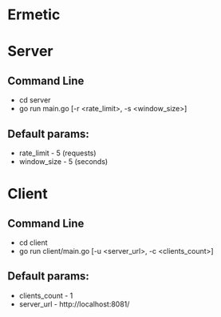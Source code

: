 # Ermetic

# Server

## Command Line

- cd server
- go run main.go [-r <rate_limit>, -s <window_size>]

## Default params:

- rate_limit - 5 (requests)
- window_size - 5 (seconds)

# Client

## Command Line

- cd client
- go run client/main.go [-u <server_url>, -c <clients_count>]

## Default params:

- clients_count - 1
- server_url - http://localhost:8081/
